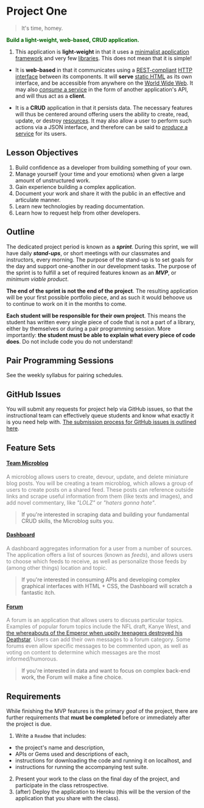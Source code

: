 # Project One

> It's time, homey.

**<span style="color:darkgreen">Build a light-weight, web-based, CRUD application.</span>**

1. This application is **light-weight** in that it uses a [minimalist application framework][min-frame] and very few [libraries][sweet-libs]. This does not mean that it is simple!

-  It is **web-based** in that it communicates using a [REST-compliant][rest] [HTTP interface][http] between its components. It will **serve** [static HTML][html] as its own interface, and be accessible from anywhere on the [World Wide Web][www]. It may also [*consume* a service][consume] in the form of another application's API, and will thus act as a **client**.

-  It is a **CRUD** application in that it persists data. The necessary features will thus be centered around offering users the ability to create, read, update, or destroy [resources][resource]. It may also allow a user to perform such actions via a JSON interface, and therefore can be said to [*produce* a service][produce] for its users.

## Lesson Objectives

1. Build confidence as a developer from building something of your own.
2. Manage yourself (your time and your emotions) when given a large amount of unstructured work.
3. Gain experience building a complex application.
4. Document your work and share it with the public in an effective and articulate manner.
5. Learn new technologies by reading documentation.
6. Learn how to request help from other developers.

## Outline

The dedicated project period is known as a ***sprint***. During this sprint, we will have daily ***stand-ups***, or short meetings with our classmates and instructors, every morning. The purpose of the stand-up is to set goals for the day and support one-another in our development tasks. The purpose of the sprint is to fulfill a set of required features known as an ***MVP***, or *minimum viable product*.

**The end of the sprint is not the end of the project**. The resulting application will be your first possible portfolio piece, and as such it would behoove us to continue to work on it in the months to come.

**Each student will be responsible for their own project**. This means the student has written every single piece of code that is not a part of a library, either by themselves or during a pair programming session. More importantly: **the student must be able to explain what every piece of code does**. Do not include code you do not understand!

## Pair Programming Sessions

See the weekly syllabus for pairing schedules.

## GitHub Issues

You will submit any requests for project help via GitHub issues, so that the instructional team can effectively queue students and know what exactly it is you need help with. [The submission process for GitHub issues is outlined here][github_issues_protocol].

## Feature Sets

#### [Team Microblog][microblog]

<span style="color:gray">A microblog allows users to create, devour, update, and delete miniature blog posts. You will be creating a team microblog, which allows a group of users to create posts on a shared feed. These posts can reference outside links and scrape useful information from them (like texts and images), and add novel commentary, like *"LOLZ"* or *"haters gonna hate"*.
</span>

> If you're interested in scraping data and building your fundamental CRUD skills, the Microblog suits you. 

#### [Dashboard][dashboard]

<span style="color:gray">A dashboard aggregates information for a user from a number of sources. The application offers a list of sources (known as *feeds*), and allows users to choose which feeds to receive, as well as personalize those feeds by (among other things) location and topic.</span>

> If you're interested in consuming APIs and developing complex graphical interfaces with HTML + CSS, the Dashboard will scratch a fantastic itch.

#### [Forum][forum]

<span style="color:gray">A forum is an application that allows users to discuss particular topics. Examples of popular forum topics include the NFL draft, Kanye West, and [the whereabouts of the Emperor when uppity teenagers destroyed his Deathstar](http://scifi.stackexchange.com/questions/67011/where-is-the-emperor-in-new-hope). Users can add their own messages to a forum category. Some forums even allow specific messages to be commented upon, as well as voting on content to determine which messages are the most informed/humorous.</span>

> If you're interested in data and want to focus on complex back-end work, the Forum will make a fine choice.

## Requirements

While finishing the MVP features is the primary *goal* of the project, there are further requirements that **must be completed** before or immediately after the project is due.

1. Write a `Readme` that includes:
  - the project's name and description,
  - APIs or Gems used and descriptions of each,
  - instructions for downloading the code and running it on localhost, and
  - instructions for running the accompanying test suite.
2. Present your work to the class on the final day of the project, and participate in the class retrospective.
3. (after) Deploy the application to Heroku (this will be the version of the application that you share with the class).

<!-- Links -->

[microblog]:  prompts/microblog.md
[forum]:      prompts/forum.md
[dashboard]:  prompts/dashboard.md

[min-frame]:  http://www.sinatrarb.com
[sweet-libs]: https://rubygems.org
[http]:       http://en.wikipedia.org/wiki/Hypertext_Transfer_Protocol
[html]:       http://en.wikipedia.org/wiki/HTML
[www]:        http://en.wikipedia.org/wiki/World_Wide_Web
[rest]:       http://en.wikipedia.org/wiki/Representational_state_transfer
[consume]:    http://www.quora.com/How-do-you-approach-consuming-a-RESTful-API-in-Ruby
[produce]:    http://www.speakingcode.com/2013/01/29/build-a-webservice-with-json-using-ruby-and-sinatra/
[resource]:   http://restful-api-design.readthedocs.org/en/latest/resources.html
[github_issues_protocol]: ../project_issues_protocol/project_issues_protocol.md
